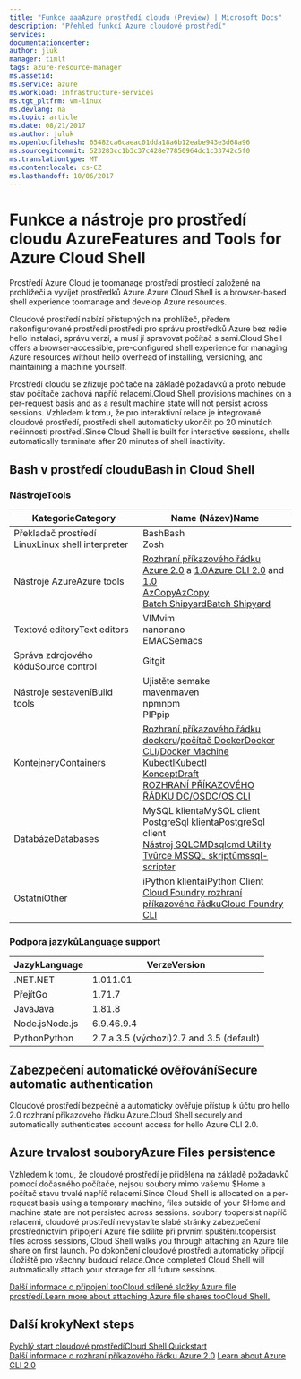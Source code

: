 ```yaml
---
title: "Funkce aaaAzure prostředí cloudu (Preview) | Microsoft Docs"
description: "Přehled funkcí Azure cloudové prostředí"
services: 
documentationcenter: 
author: jluk
manager: timlt
tags: azure-resource-manager
ms.assetid: 
ms.service: azure
ms.workload: infrastructure-services
ms.tgt_pltfrm: vm-linux
ms.devlang: na
ms.topic: article
ms.date: 08/21/2017
ms.author: juluk
ms.openlocfilehash: 65482ca6caeac01dda18a6b12eabe943e3d68a96
ms.sourcegitcommit: 523283cc1b3c37c428e77850964dc1c33742c5f0
ms.translationtype: MT
ms.contentlocale: cs-CZ
ms.lasthandoff: 10/06/2017
---
```

# <a name="features-and-tools-for-azure-cloud-shell"></a><span data-ttu-id="867ae-103">Funkce a nástroje pro prostředí cloudu Azure</span><span class="sxs-lookup"><span data-stu-id="867ae-103">Features and Tools for Azure Cloud Shell</span></span>
<span data-ttu-id="867ae-104">Prostředí Azure Cloud je toomanage prostředí prostředí založené na prohlížeči a vyvíjet prostředků Azure.</span><span class="sxs-lookup"><span data-stu-id="867ae-104">Azure Cloud Shell is a browser-based shell experience toomanage and develop Azure resources.</span></span>

<span data-ttu-id="867ae-105">Cloudové prostředí nabízí přístupných na prohlížeč, předem nakonfigurované prostředí prostředí pro správu prostředků Azure bez režie hello instalaci, správu verzí, a musí jí spravovat počítač s sami.</span><span class="sxs-lookup"><span data-stu-id="867ae-105">Cloud Shell offers a browser-accessible, pre-configured shell experience for managing Azure resources without hello overhead of installing, versioning, and maintaining a machine yourself.</span></span>

<span data-ttu-id="867ae-106">Prostředí cloudu se zřizuje počítače na základě požadavků a proto nebude stav počítače zachová napříč relacemi.</span><span class="sxs-lookup"><span data-stu-id="867ae-106">Cloud Shell provisions machines on a per-request basis and as a result machine state will not persist across sessions.</span></span> <span data-ttu-id="867ae-107">Vzhledem k tomu, že pro interaktivní relace je integrované cloudové prostředí, prostředí shell automaticky ukončit po 20 minutách nečinnosti prostředí.</span><span class="sxs-lookup"><span data-stu-id="867ae-107">Since Cloud Shell is built for interactive sessions, shells automatically terminate after 20 minutes of shell inactivity.</span></span>

## <a name="bash-in-cloud-shell"></a><span data-ttu-id="867ae-108">Bash v prostředí cloudu</span><span class="sxs-lookup"><span data-stu-id="867ae-108">Bash in Cloud Shell</span></span>
### <a name="tools"></a><span data-ttu-id="867ae-109">Nástroje</span><span class="sxs-lookup"><span data-stu-id="867ae-109">Tools</span></span>
|<span data-ttu-id="867ae-110">Kategorie</span><span class="sxs-lookup"><span data-stu-id="867ae-110">Category</span></span>   |<span data-ttu-id="867ae-111">Name (Název)</span><span class="sxs-lookup"><span data-stu-id="867ae-111">Name</span></span>   |
|---|---|
|<span data-ttu-id="867ae-112">Překladač prostředí Linux</span><span class="sxs-lookup"><span data-stu-id="867ae-112">Linux shell interpreter</span></span>|<span data-ttu-id="867ae-113">Bash</span><span class="sxs-lookup"><span data-stu-id="867ae-113">Bash</span></span><br> <span data-ttu-id="867ae-114">Zo</span><span class="sxs-lookup"><span data-stu-id="867ae-114">sh</span></span>               |
|<span data-ttu-id="867ae-115">Nástroje Azure</span><span class="sxs-lookup"><span data-stu-id="867ae-115">Azure tools</span></span>            |<span data-ttu-id="867ae-116">[Rozhraní příkazového řádku Azure 2.0](https://github.com/Azure/azure-cli) a [1.0](https://github.com/Azure/azure-xplat-cli)</span><span class="sxs-lookup"><span data-stu-id="867ae-116">[Azure CLI 2.0](https://github.com/Azure/azure-cli) and [1.0](https://github.com/Azure/azure-xplat-cli)</span></span><br> [<span data-ttu-id="867ae-117">AzCopy</span><span class="sxs-lookup"><span data-stu-id="867ae-117">AzCopy</span></span>](https://docs.microsoft.com/azure/storage/storage-use-azcopy)<br> [<span data-ttu-id="867ae-118">Batch Shipyard</span><span class="sxs-lookup"><span data-stu-id="867ae-118">Batch Shipyard</span></span>](https://github.com/Azure/batch-shipyard)     |
|<span data-ttu-id="867ae-119">Textové editory</span><span class="sxs-lookup"><span data-stu-id="867ae-119">Text editors</span></span>           |<span data-ttu-id="867ae-120">VIM</span><span class="sxs-lookup"><span data-stu-id="867ae-120">vim</span></span><br> <span data-ttu-id="867ae-121">nano</span><span class="sxs-lookup"><span data-stu-id="867ae-121">nano</span></span><br> <span data-ttu-id="867ae-122">EMACS</span><span class="sxs-lookup"><span data-stu-id="867ae-122">emacs</span></span>       |
|<span data-ttu-id="867ae-123">Správa zdrojového kódu</span><span class="sxs-lookup"><span data-stu-id="867ae-123">Source control</span></span>         |<span data-ttu-id="867ae-124">Git</span><span class="sxs-lookup"><span data-stu-id="867ae-124">git</span></span>                    |
|<span data-ttu-id="867ae-125">Nástroje sestavení</span><span class="sxs-lookup"><span data-stu-id="867ae-125">Build tools</span></span>            |<span data-ttu-id="867ae-126">Ujistěte se</span><span class="sxs-lookup"><span data-stu-id="867ae-126">make</span></span><br> <span data-ttu-id="867ae-127">maven</span><span class="sxs-lookup"><span data-stu-id="867ae-127">maven</span></span><br> <span data-ttu-id="867ae-128">npm</span><span class="sxs-lookup"><span data-stu-id="867ae-128">npm</span></span><br> <span data-ttu-id="867ae-129">PIP</span><span class="sxs-lookup"><span data-stu-id="867ae-129">pip</span></span>         |
|<span data-ttu-id="867ae-130">Kontejnery</span><span class="sxs-lookup"><span data-stu-id="867ae-130">Containers</span></span>             |<span data-ttu-id="867ae-131">[Rozhraní příkazového řádku dockeru](https://github.com/docker/cli)/[počítač Docker](https://github.com/docker/machine)</span><span class="sxs-lookup"><span data-stu-id="867ae-131">[Docker CLI](https://github.com/docker/cli)/[Docker Machine](https://github.com/docker/machine)</span></span><br> [<span data-ttu-id="867ae-132">Kubectl</span><span class="sxs-lookup"><span data-stu-id="867ae-132">Kubectl</span></span>](https://kubernetes.io/docs/user-guide/kubectl-overview/)<br> [<span data-ttu-id="867ae-133">Koncept</span><span class="sxs-lookup"><span data-stu-id="867ae-133">Draft</span></span>](https://github.com/Azure/draft)<br> [<span data-ttu-id="867ae-134">ROZHRANÍ PŘÍKAZOVÉHO ŘÁDKU DC/OS</span><span class="sxs-lookup"><span data-stu-id="867ae-134">DC/OS CLI</span></span>](https://github.com/dcos/dcos-cli)         |
|<span data-ttu-id="867ae-135">Databáze</span><span class="sxs-lookup"><span data-stu-id="867ae-135">Databases</span></span>              |<span data-ttu-id="867ae-136">MySQL klienta</span><span class="sxs-lookup"><span data-stu-id="867ae-136">MySQL client</span></span><br> <span data-ttu-id="867ae-137">PostgreSql klienta</span><span class="sxs-lookup"><span data-stu-id="867ae-137">PostgreSql client</span></span><br> [<span data-ttu-id="867ae-138">Nástroj SQLCMD</span><span class="sxs-lookup"><span data-stu-id="867ae-138">sqlcmd Utility</span></span>](https://docs.microsoft.com/sql/tools/sqlcmd-utility)<br> [<span data-ttu-id="867ae-139">Tvůrce MSSQL skriptů</span><span class="sxs-lookup"><span data-stu-id="867ae-139">mssql-scripter</span></span>](https://github.com/Microsoft/sql-xplat-cli) |
|<span data-ttu-id="867ae-140">Ostatní</span><span class="sxs-lookup"><span data-stu-id="867ae-140">Other</span></span>                  |<span data-ttu-id="867ae-141">iPython klienta</span><span class="sxs-lookup"><span data-stu-id="867ae-141">iPython Client</span></span><br> [<span data-ttu-id="867ae-142">Cloud Foundry rozhraní příkazového řádku</span><span class="sxs-lookup"><span data-stu-id="867ae-142">Cloud Foundry CLI</span></span>](https://github.com/cloudfoundry/cli)<br> |

### <a name="language-support"></a><span data-ttu-id="867ae-143">Podpora jazyků</span><span class="sxs-lookup"><span data-stu-id="867ae-143">Language support</span></span>
|<span data-ttu-id="867ae-144">Jazyk</span><span class="sxs-lookup"><span data-stu-id="867ae-144">Language</span></span>   |<span data-ttu-id="867ae-145">Verze</span><span class="sxs-lookup"><span data-stu-id="867ae-145">Version</span></span>   |
|---|---|
|<span data-ttu-id="867ae-146">.NET</span><span class="sxs-lookup"><span data-stu-id="867ae-146">.NET</span></span>       |<span data-ttu-id="867ae-147">1.01</span><span class="sxs-lookup"><span data-stu-id="867ae-147">1.01</span></span>       |
|<span data-ttu-id="867ae-148">Přejít</span><span class="sxs-lookup"><span data-stu-id="867ae-148">Go</span></span>         |<span data-ttu-id="867ae-149">1.7</span><span class="sxs-lookup"><span data-stu-id="867ae-149">1.7</span></span>        |
|<span data-ttu-id="867ae-150">Java</span><span class="sxs-lookup"><span data-stu-id="867ae-150">Java</span></span>       |<span data-ttu-id="867ae-151">1.8</span><span class="sxs-lookup"><span data-stu-id="867ae-151">1.8</span></span>        |
|<span data-ttu-id="867ae-152">Node.js</span><span class="sxs-lookup"><span data-stu-id="867ae-152">Node.js</span></span>    |<span data-ttu-id="867ae-153">6.9.4</span><span class="sxs-lookup"><span data-stu-id="867ae-153">6.9.4</span></span>      |
|<span data-ttu-id="867ae-154">Python</span><span class="sxs-lookup"><span data-stu-id="867ae-154">Python</span></span>     |<span data-ttu-id="867ae-155">2.7 a 3.5 (výchozí)</span><span class="sxs-lookup"><span data-stu-id="867ae-155">2.7 and 3.5 (default)</span></span>|

## <a name="secure-automatic-authentication"></a><span data-ttu-id="867ae-156">Zabezpečení automatické ověřování</span><span class="sxs-lookup"><span data-stu-id="867ae-156">Secure automatic authentication</span></span>
<span data-ttu-id="867ae-157">Cloudové prostředí bezpečně a automaticky ověřuje přístup k účtu pro hello 2.0 rozhraní příkazového řádku Azure.</span><span class="sxs-lookup"><span data-stu-id="867ae-157">Cloud Shell securely and automatically authenticates account access for hello Azure CLI 2.0.</span></span>

## <a name="azure-files-persistence"></a><span data-ttu-id="867ae-158">Azure trvalost soubory</span><span class="sxs-lookup"><span data-stu-id="867ae-158">Azure Files persistence</span></span>
<span data-ttu-id="867ae-159">Vzhledem k tomu, že cloudové prostředí je přidělena na základě požadavků pomocí dočasného počítače, nejsou soubory mimo vašemu $Home a počítač stavu trvalé napříč relacemi.</span><span class="sxs-lookup"><span data-stu-id="867ae-159">Since Cloud Shell is allocated on a per-request basis using a temporary machine, files outside of your $Home and machine state are not persisted across sessions.</span></span>
<span data-ttu-id="867ae-160">soubory toopersist napříč relacemi, cloudové prostředí nevystavíte slabé stránky zabezpečení prostřednictvím připojení Azure file sdílíte při prvním spuštění.</span><span class="sxs-lookup"><span data-stu-id="867ae-160">toopersist files across sessions, Cloud Shell walks you through attaching an Azure file share on first launch.</span></span>
<span data-ttu-id="867ae-161">Po dokončení cloudové prostředí automaticky připojí úložiště pro všechny budoucí relace.</span><span class="sxs-lookup"><span data-stu-id="867ae-161">Once completed Cloud Shell will automatically attach your storage for all future sessions.</span></span>

[<span data-ttu-id="867ae-162">Další informace o připojení tooCloud sdílené složky Azure file prostředí.</span><span class="sxs-lookup"><span data-stu-id="867ae-162">Learn more about attaching Azure file shares tooCloud Shell.</span></span>](persisting-shell-storage.md)

## <a name="next-steps"></a><span data-ttu-id="867ae-163">Další kroky</span><span class="sxs-lookup"><span data-stu-id="867ae-163">Next steps</span></span>
[<span data-ttu-id="867ae-164">Rychlý start cloudové prostředí</span><span class="sxs-lookup"><span data-stu-id="867ae-164">Cloud Shell Quickstart</span></span>](quickstart.md) <br><span data-ttu-id="867ae-165">
[Další informace o rozhraní příkazového řádku Azure 2.0](https://docs.microsoft.com/cli/azure/)</span><span class="sxs-lookup"><span data-stu-id="867ae-165">
[Learn about Azure CLI 2.0](https://docs.microsoft.com/cli/azure/)</span></span> <br>